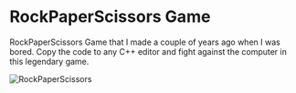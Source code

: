 # RockPaperScissors Game
RockPaperScissors Game that I made a couple of years ago when I was bored. Copy the code to any  C++ editor and fight against the computer in this legendary game.

![RockPaperScissors](https://user-images.githubusercontent.com/53561957/69900720-43ef1780-1377-11ea-8878-ed6e4293f659.gif)
